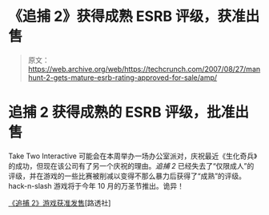 # 《追捕 2》获得成熟 ESRB 评级，获准出售

> 原文：<https://web.archive.org/web/https://techcrunch.com/2007/08/27/manhunt-2-gets-mature-esrb-rating-approved-for-sale/amp/>

# 追捕 2 获得成熟的 ESRB 评级，批准出售

Take Two Interactive 可能会在本周举办一场办公室派对，庆祝最近《生化奇兵》的成功，但现在该公司有了另一个庆祝的理由。*追捕 2* 已经失去了“仅限成人”的评级，并在游戏的一些比赛被削减以变得不那么暴力后获得了“成熟”的评级。hack-n-slash 游戏将于今年 10 月的万圣节推出。诡异！

[《追捕 2》游戏获准发售](https://web.archive.org/web/20170721222533/http://today.reuters.com/news/articlenews.aspx?type=technologyNews&storyid=2007-08-27T154119Z_01_N24333443_RTRUKOC_0_US-MEDIA-MANHUNT.xml)[路透社]